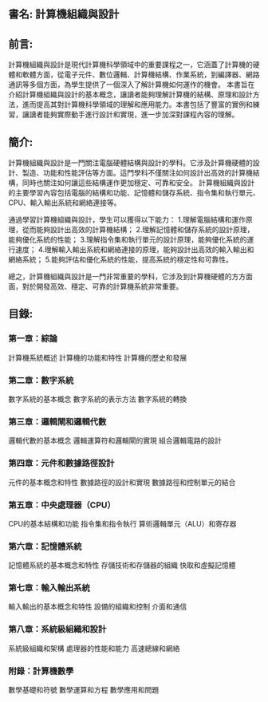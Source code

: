 ## 書名: 計算機組織與設計

## 前言:

計算機組織與設計是現代計算機科學領域中的重要課程之一，它涵蓋了計算機的硬體和軟體方面，從電子元件、數位邏輯、計算機結構、作業系統，到編譯器、網路通訊等多個方面，為學生提供了一個深入了解計算機如何運作的機會。
本書旨在介紹計算機組織與設計的基本概念，讓讀者能夠理解計算機的結構、原理和設計方法，進而提高其對計算機科學領域的理解和應用能力。本書包括了豐富的實例和練習，讓讀者能夠實際動手進行設計和實現，進一步加深對課程內容的理解。

## 簡介:

計算機組織與設計是一門關注電腦硬體結構與設計的學科。它涉及計算機硬體的設計、製造、功能和性能評估等方面。這門學科不僅關注如何設計出高效的計算機結構，同時也關注如何讓這些結構運作更加穩定、可靠和安全。
計算機組織與設計的主要學習內容包括電腦的結構和功能、記憶體和儲存系統、指令集和執行單元、CPU、輸入輸出系統和網絡連接等。

通過學習計算機組織與設計，學生可以獲得以下能力：
1.理解電腦結構和運作原理，從而能夠設計出高效的計算機結構；
2.理解記憶體和儲存系統的設計原理，能夠優化系統的性能；
3.理解指令集和執行單元的設計原理，能夠優化系統的運行速度；
4.理解輸入輸出系統和網絡連接的原理，能夠設計出高效的輸入輸出和網絡系統；
5.能夠評估和優化系統的性能，提高系統的穩定性和可靠性。

總之，計算機組織與設計是一門非常重要的學科，它涉及到計算機硬體的方方面面，對於開發高效、穩定、可靠的計算機系統非常重要。

## 目錄:

### 第一章：綜論

計算機系統概述
計算機的功能和特性
計算機的歷史和發展

### 第二章：數字系統

數字系統的基本概念
數字系統的表示方法
數字系統的轉換

### 第三章：邏輯閘和邏輯代數

邏輯代數的基本概念
邏輯運算符和邏輯閘的實現
組合邏輯電路的設計

### 第四章：元件和數據路徑設計

元件的基本概念和特性
數據路徑的設計和實現
數據路徑和控制單元的結合

### 第五章：中央處理器（CPU）

CPU的基本結構和功能
指令集和指令執行
算術邏輯單元（ALU）和寄存器

### 第六章：記憶體系統

記憶體系統的基本概念和特性
存儲技術和存儲器的組織
快取和虛擬記憶體

### 第七章：輸入輸出系統

輸入輸出的基本概念和特性
設備的組織和控制
介面和通信
### 第八章：系統級組織和設計

系統級組織和架構
處理器的性能和能力
高速總線和網絡

### 附錄：計算機數學

數學基礎和符號
數學運算和方程
數學應用和問題
